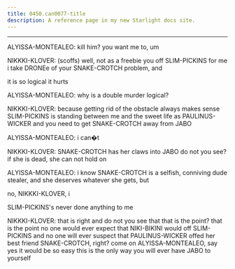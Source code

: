 ```yaml
---
title: 0450.can0077-title
description: A reference page in my new Starlight docs site.
---
```

----- 
ALYISSA-MONTEALEO: kill him? 
 you want me to, um


 
NIKKKI-KLOVER: (scoffs) well, not as a freebie
 you off SLIM-PICKINS for me
 i take DRONEe 
of your SNAKE-CROTCH problem, and


 it is so logical it hurts
 
ALYISSA-MONTEALEO: why is a double murder logical? 
 
NIKKKI-KLOVER: because getting rid of the obstacle always makes sense
 SLIM-PICKINS is 
standing between me and the sweet life as PAULINUS-WICKER
 and you need to get SNAKE-CROTCH 
away from JABO
 
ALYISSA-MONTEALEO: i can�t
 
NIKKKI-KLOVER: SNAKE-CROTCH has her claws into JABO
 do not you see? 
 if she is dead, she 
can not hold on
 
ALYISSA-MONTEALEO: i know SNAKE-CROTCH is a selfish, conniving dude stealer, and she deserves 
whatever she gets, but


 no, NIKKKI-KLOVER, i


 SLIM-PICKINS's never done anything to me


NIKKKI-KLOVER: that is right
 and do not you see that that is the point? 
 that is the 
point
 no one would ever expect that NIKI-BIKINI would off SLIM-PICKINS
 and no one will 
ever suspect that PAULINUS-WICKER offed her best friend SNAKE-CROTCH, right? 
 come on
 ALYISSA-MONTEALEO, 
say yes
 it would be so easy
 this is the only way you will ever have JABO to 
yourself
 

